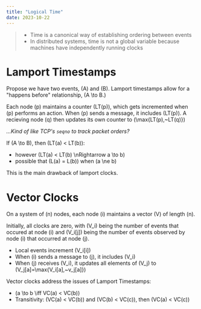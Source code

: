 ```yaml
---
title: "Logical Time"
date: 2023-10-22
---
```


>- Time is a canonical way of establishing ordering between events
>- In distributed systems, time is not a global variable because machines have independently running clocks

# Lamport Timestamps

Propose we have two events, \(A\) and \(B\). Lamport timestamps allow for a "happens before" relationship, \(A \to B.\)

Each node \(p\) maintains a counter \(LT(p)\), which gets incremented when \(p\) performs an action. When \(p\) sends a message, it includes \(LT(p)\). A recieving node \(q\) then updates its own counter to \(\max\{LT(p),~LT(q)\}\)

*...Kind of like TCP's `seqno` to track packet orders?* 

If \(A \to B\), then \(LT(a) < LT(b)\):
- however \(LT(a) < LT(b) \nRightarrow a \to b\)
- possible that \(L(a) = L(b)\) when \(a \ne b\)

This is the main drawback of lamport clocks.

# Vector Clocks

On a system of \(n\) nodes, each node \(i\) maintains a vector \(V\) of length \(n\).

Initially, all clocks are zero, with \(V_i\) being the number of events that occured at node \(i\) and \(V_i[j]\) being the number of events observed by node \(i\) that occurred at node \(j\).

- Local events increment \(V_i[i]\)
- When \(i\) sends a message to \(j\), it includes \(V_i\)
- When \(j\) receives \(V_i\), it updates all elements of \(V_j\) to \(V_j[a]=\max\{V_i[a],~v_j[a]\}\)

Vector clocks address the issues of Lamport Timestamps:
- \(a \to b \iff VC(a) < VC(b)\)
- Transitivity: \(VC(a) < VC(b)\) and \(VC(b) < VC(c)\), then \(VC(a) < VC(c)\)